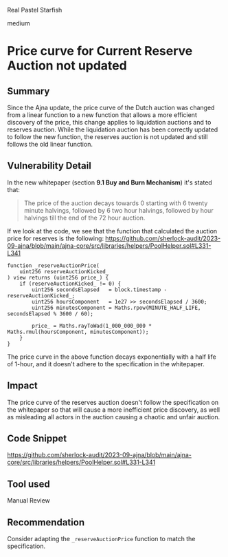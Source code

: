 Real Pastel Starfish

medium

# Price curve for Current Reserve Auction not updated
## Summary

Since the Ajna update, the price curve of the Dutch auction was changed from a linear function to a new function that allows a more efficient discovery of the price, this change applies to liquidation auctions and to reserves auction. While the liquidation auction has been correctly updated to follow the new function, the reserves auction is not updated and still follows the old linear function.

## Vulnerability Detail

In the new whitepaper (section **9.1 Buy and Burn Mechanism**) it's stated that:

> The price of the auction decays towards 0 starting with 6 twenty minute halvings, followed by 6 two hour halvings, followed by hour halvings till the end of the 72 hour auction.

If we look at the code, we see that the function that calculated the auction price for reserves is the following:
https://github.com/sherlock-audit/2023-09-ajna/blob/main/ajna-core/src/libraries/helpers/PoolHelper.sol#L331-L341
```solidity
function _reserveAuctionPrice(
    uint256 reserveAuctionKicked_
) view returns (uint256 price_) {
    if (reserveAuctionKicked_ != 0) {
        uint256 secondsElapsed   = block.timestamp - reserveAuctionKicked_;
        uint256 hoursComponent   = 1e27 >> secondsElapsed / 3600;
        uint256 minutesComponent = Maths.rpow(MINUTE_HALF_LIFE, secondsElapsed % 3600 / 60);

        price_ = Maths.rayToWad(1_000_000_000 * Maths.rmul(hoursComponent, minutesComponent));
    }
}
```

The price curve in the above function decays exponentially with a half life of 1-hour, and it doesn't adhere to the specification in the whitepaper. 

## Impact

The price curve of the reserves auction doesn't follow the specification on the whitepaper so that will cause a more inefficient price discovery, as well as misleading all actors in the auction causing a chaotic and unfair auction. 

## Code Snippet

https://github.com/sherlock-audit/2023-09-ajna/blob/main/ajna-core/src/libraries/helpers/PoolHelper.sol#L331-L341

## Tool used

Manual Review

## Recommendation

Consider adapting the `_reserveAuctionPrice` function to match the specification. 

